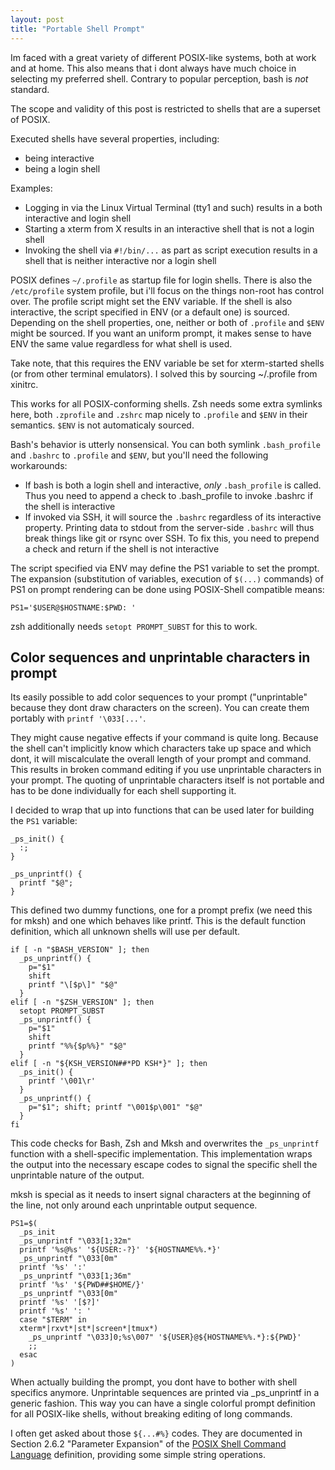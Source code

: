 ```yaml
---
layout: post
title: "Portable Shell Prompt"
---
```


Im faced with a great variety of different POSIX-like systems, both at work and at home.
This also means that i dont always have much choice in selecting my preferred shell.
Contrary to popular perception, bash is *not* standard.

The scope and validity of this post is restricted to shells that are a superset of POSIX.

Executed shells have several properties, including:

- being interactive
- being a login shell

Examples:
- Logging in via the Linux Virtual Terminal (tty1 and such) results in a both interactive and login shell
- Starting a xterm from X results in an interactive shell that is not a login shell
- Invoking the shell via `#!/bin/...` as part as script execution results in a shell that is neither interactive nor a login shell

POSIX defines `~/.profile` as startup file for login shells.
There is also the `/etc/profile` system profile, but i'll focus on the things non-root has control over.
The profile script might set the ENV variable.
If the shell is also interactive, the script specified in ENV (or a default one) is sourced.
Depending on the shell properties, one, neither or both of `.profile` and `$ENV` might be sourced.
If you want an uniform prompt, it makes sense to have ENV the same value regardless for what shell is used.

Take note, that this requires the ENV variable be set for xterm-started shells (or from other terminal emulators).
I solved this by sourcing ~/.profile from xinitrc.

This works for all POSIX-conforming shells.
Zsh needs some extra symlinks here, both `.zprofile` and `.zshrc` map nicely to `.profile` and `$ENV` in their semantics.
`$ENV` is not automaticaly sourced.

Bash's behavior is utterly nonsensical.
You can both symlink `.bash_profile` and `.bashrc` to `.profile` and `$ENV`, but you'll need the following workarounds:
- If bash is both a login shell and interactive, *only* `.bash_profile` is called.
  Thus you need to append a check to .bash_profile to invoke .bashrc if the shell is interactive
- If invoked via SSH, it will source the `.bashrc` regardless of its interactive property.
  Printing data to stdout from the server-side `.bashrc` will thus break things like git or rsync over SSH.
  To fix this, you need to prepend a check and return if the shell is not interactive

The script specified via ENV may define the PS1 variable to set the prompt.
The expansion (substitution of variables, execution of `$(...)` commands) of PS1 on prompt rendering can be done using POSIX-Shell compatible means:

```
PS1='$USER@$HOSTNAME:$PWD: '
```

zsh additionally needs `setopt PROMPT_SUBST` for this to work.

## Color sequences and unprintable characters in prompt

Its easily possible to add color sequences to your prompt ("unprintable" because they dont draw characters on the screen).
You can create them portably with `printf '\033[...'`.

They might cause negative effects if your command is quite long.
Because the shell can't implicitly know which characters take up space and which dont, it will miscalculate the overall length of your prompt and command.
This results in broken command editing if you use unprintable characters in your prompt.
The quoting of unprintable characters itself is not portable and has to be done individually for each shell supporting it.

I decided to wrap that up into functions that can be used later for building the `PS1` variable:

```
_ps_init() {
  :;
}

_ps_unprintf() {
  printf "$@";
}
```

This defined two dummy functions, one for a prompt prefix (we need this for mksh) and one which behaves like printf.
This is the default function definition, which all unknown shells will use per default.

```
if [ -n "$BASH_VERSION" ]; then
  _ps_unprintf() {
    p="$1"
    shift
    printf "\[$p\]" "$@"
  }
elif [ -n "$ZSH_VERSION" ]; then
  setopt PROMPT_SUBST
  _ps_unprintf() {
    p="$1"
    shift
    printf "%%{$p%%}" "$@"
  }
elif [ -n "${KSH_VERSION##*PD KSH*}" ]; then
  _ps_init() {
    printf '\001\r'
  }
  _ps_unprintf() {
    p="$1"; shift; printf "\001$p\001" "$@"
  }
fi
```

This code checks for Bash, Zsh and Mksh and overwrites the `_ps_unprintf` function with a shell-specific implementation.
This implementation wraps the output into the necessary escape codes to signal the specific shell the unprintable nature of the output.

mksh is special as it needs to insert signal characters at the beginning of the line, not only around each unprintable output sequence.

```
PS1=$(
  _ps_init
  _ps_unprintf "\033[1;32m"
  printf '%s@%s' '${USER:-?}' '${HOSTNAME%%.*}'
  _ps_unprintf "\033[0m"
  printf '%s' ':'
  _ps_unprintf "\033[1;36m"
  printf '%s' '${PWD##$HOME/}'
  _ps_unprintf "\033[0m"
  printf '%s' '[$?]'
  printf '%s' ': '
  case "$TERM" in
  xterm*|rxvt*|st*|screen*|tmux*)
    _ps_unprintf "\033]0;%s\007" '${USER}@${HOSTNAME%%.*}:${PWD}'
    ;;
  esac
)
```

When actually building the prompt, you dont have to bother with shell specifics anymore.
Unprintable sequences are printed via _ps_unprintf in a generic fashion.
This way you can have a single colorful prompt definition for all POSIX-like shells, without breaking editing of long commands.

I often get asked about those `${...#%}` codes.
They are documented in Section 2.6.2 "Parameter Expansion" of the [POSIX Shell Command Language](http://pubs.opengroup.org/onlinepubs/009695399/utilities/xcu_chap02.html) definition, providing some simple string operations.
